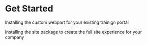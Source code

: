 # Get Started

Installing the custom webpart for your existing trainign portal




Installing the site package to create the full site experience for your company


